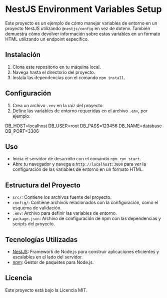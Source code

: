 # NestJS Environment Variables Setup

Este proyecto es un ejemplo de cómo manejar variables de entorno en un proyecto NestJS utilizando `@nestjs/config` en vez de dotenv. También demuestra cómo devolver información sobre estas variables en un formato HTML utilizando un endpoint específico.

## Instalación

1. Clona este repositorio en tu máquina local.
2. Navega hasta el directorio del proyecto.
3. Instala las dependencias con el comando `npm install`.

## Configuración

1. Crea un archivo `.env` en la raíz del proyecto.
2. Define las variables de entorno requeridas en el archivo `.env`, por ejemplo:

DB_HOST=localhost
DB_USER=root
DB_PASS=123456
DB_NAME=database
DB_PORT=3306


## Uso

- Inicia el servidor de desarrollo con el comando `npm run start`.
- Abre tu navegador y navega a `http://localhost:3000` para ver la configuración de las variables de entorno en un formato HTML.

## Estructura del Proyecto

- `src/`: Contiene los archivos fuente del proyecto.
- `config/`: Contiene archivos relacionados con la configuración, como el esquema de validación.
- `.env`: Archivo para definir las variables de entorno.
- `package.json`: Archivo de configuración de npm con las dependencias y scripts del proyecto.

## Tecnologías Utilizadas

- [NestJS](https://nestjs.com/): Framework de Node.js para construir aplicaciones eficientes y escalables en el lado del servidor.
- [npm](https://www.npmjs.com/): Gestor de paquetes para Node.js.

## Licencia

Este proyecto está bajo la Licencia MIT.
